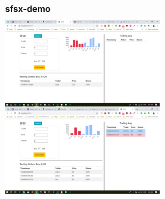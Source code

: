 # sfsx-demo
![Test Image 1](https://github.com/error-yatish/sfsx-demo/blob/master/src/statics/Screenshot%20(13).png)
![Test Image 1](https://github.com/error-yatish/sfsx-demo/blob/master/src/statics/Screenshot%20(14).png)
